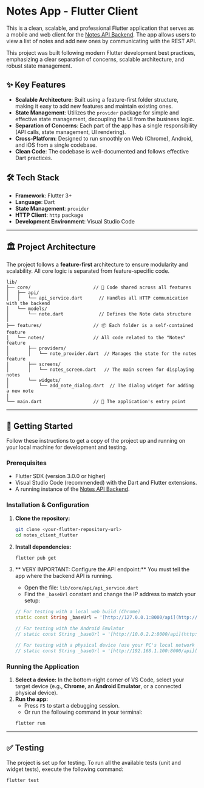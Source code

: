 # Notes App - Flutter Client

This is a clean, scalable, and professional Flutter application that serves as a mobile and web client for the [Notes API Backend](https://github.com/your-username/notes-api). The app allows users to view a list of notes and add new ones by communicating with the REST API.

This project was built following modern Flutter development best practices, emphasizing a clear separation of concerns, scalable architecture, and robust state management.



## ✨ Key Features

-   **Scalable Architecture**: Built using a feature-first folder structure, making it easy to add new features and maintain existing ones.
-   **State Management**: Utilizes the `provider` package for simple and effective state management, decoupling the UI from the business logic.
-   **Separation of Concerns**: Each part of the app has a single responsibility (API calls, state management, UI rendering).
-   **Cross-Platform**: Designed to run smoothly on Web (Chrome), Android, and iOS from a single codebase.
-   **Clean Code**: The codebase is well-documented and follows effective Dart practices.

## 🛠️ Tech Stack

-   **Framework**: Flutter 3+
-   **Language**: Dart
-   **State Management**: `provider`
-   **HTTP Client**: `http` package
-   **Development Environment**: Visual Studio Code

---

## 🏛️ Project Architecture

The project follows a **feature-first** architecture to ensure modularity and scalability. All core logic is separated from feature-specific code.

```
lib/
├── core/                       // 🧠 Code shared across all features
│   ├── api/
│   │   └── api_service.dart      // Handles all HTTP communication with the backend
│   └── models/
│       └── note.dart             // Defines the Note data structure
│
├── features/                   // 📦 Each folder is a self-contained feature
│   └── notes/                  // All code related to the "Notes" feature
│       ├── providers/
│       │   └── note_provider.dart  // Manages the state for the notes feature
│       ├── screens/
│       │   └── notes_screen.dart   // The main screen for displaying notes
│       └── widgets/
│           └── add_note_dialog.dart  // The dialog widget for adding a new note
│
└── main.dart                   // 🚀 The application's entry point
```

---

## 🚀 Getting Started

Follow these instructions to get a copy of the project up and running on your local machine for development and testing.

### Prerequisites

-   Flutter SDK (version 3.0.0 or higher)
-   Visual Studio Code (recommended) with the Dart and Flutter extensions.
-   A running instance of the [Notes API Backend](https://github.com/your-username/notes-api).

### Installation & Configuration

1.  **Clone the repository:**
    ```bash
    git clone <your-flutter-repository-url>
    cd notes_client_flutter
    ```

2.  **Install dependencies:**
    ```bash
    flutter pub get
    ```

3.  ** VERY IMPORTANT: Configure the API endpoint:**
    You must tell the app where the backend API is running.

    -   Open the file: `lib/core/api/api_service.dart`
    -   Find the `_baseUrl` constant and change the IP address to match your setup:

    ```dart
    // For testing with a local web build (Chrome)
    static const String _baseUrl = '[http://127.0.0.1:8000/api](http://127.0.0.1:8000/api)';

    // For testing with the Android Emulator
    // static const String _baseUrl = '[http://10.0.2.2:8000/api](http://10.0.2.2:8000/api)';

    // For testing with a physical device (use your PC's local network IP)
    // static const String _baseUrl = '[http://192.168.1.100:8000/api](http://192.168.1.100:8000/api)';
    ```

### Running the Application

1.  **Select a device:** In the bottom-right corner of VS Code, select your target device (e.g., **Chrome**, an **Android Emulator**, or a connected physical device).
2.  **Run the app:**
    -   Press `F5` to start a debugging session.
    -   Or run the following command in your terminal:
    ```bash
    flutter run
    ```

---

## ✅ Testing

The project is set up for testing. To run all the available tests (unit and widget tests), execute the following command:

```bash
flutter test
```
